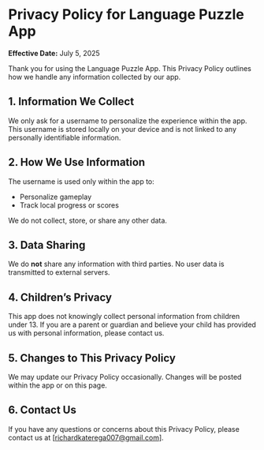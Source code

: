 # Privacy Policy for Language Puzzle App

**Effective Date:** July 5, 2025

Thank you for using the Language Puzzle App. This Privacy Policy outlines how we handle any information collected by our app.

## 1. Information We Collect
We only ask for a username to personalize the experience within the app. This username is stored locally on your device and is not linked to any personally identifiable information.

## 2. How We Use Information
The username is used only within the app to:
- Personalize gameplay
- Track local progress or scores

We do not collect, store, or share any other data.

## 3. Data Sharing
We do **not** share any information with third parties. No user data is transmitted to external servers.

## 4. Children’s Privacy
This app does not knowingly collect personal information from children under 13. If you are a parent or guardian and believe your child has provided us with personal information, please contact us.

## 5. Changes to This Privacy Policy
We may update our Privacy Policy occasionally. Changes will be posted within the app or on this page.

## 6. Contact Us
If you have any questions or concerns about this Privacy Policy, please contact us at [richardkaterega007@gmail.com].
